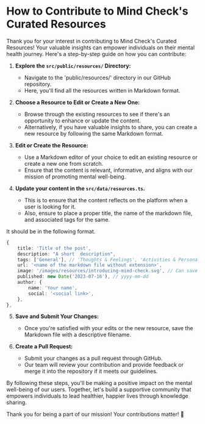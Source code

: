 # How to Contribute to Mind Check's Curated Resources

Thank you for your interest in contributing to Mind Check's Curated Resources! Your valuable insights can empower individuals on their mental health journey. Here's a step-by-step guide on how you can contribute:

1. **Explore the `src/public/resources/` Directory:**
   - Navigate to the 'public/resources/' directory in our GitHub repository.
   - Here, you'll find all the resources written in Markdown format.

2. **Choose a Resource to Edit or Create a New One:**
   - Browse through the existing resources to see if there's an opportunity to enhance or update the content.
   - Alternatively, if you have valuable insights to share, you can create a new resource by following the same Markdown format.

3. **Edit or Create the Resource:**
   - Use a Markdown editor of your choice to edit an existing resource or create a new one from scratch.
   - Ensure that the content is relevant, informative, and aligns with our mission of promoting mental well-being.

4. **Update your content in the `src/data/resources.ts`.**
   - This is to ensure that the content reflects on the platform when a user is looking for it.
   - Also, ensure to place a proper title, the name of the markdown file, and associated tags for the same.

It should be in the following format.

```ts
{
    title: 'Title of the post',
    description: "A short  description",
    tags: ['General'], // 'Thoughts & Feelings', 'Activities & Personal Relationships', 'Physical Symptoms', 'Suicidal Urges'
    url: '<name of the markdown file without extension>',
    image: '/images/resources/introducing-mind-check.svg', // Can save and use from https://undraw.co/
    published: new Date('2023-07-16'), // yyyy-mm-dd
    author: {
        name: 'Your name',
        social: '<social link>',
    },
},
```

5. **Save and Submit Your Changes:**
   - Once you're satisfied with your edits or the new resource, save the Markdown file with a descriptive filename.

6. **Create a Pull Request:**
   - Submit your changes as a pull request through GitHub.
   - Our team will review your contribution and provide feedback or merge it into the repository if it meets our guidelines.

By following these steps, you'll be making a positive impact on the mental well-being of our users. Together, let's build a supportive community that empowers individuals to lead healthier, happier lives through knowledge sharing.

Thank you for being a part of our mission! Your contributions matter! 🌟
